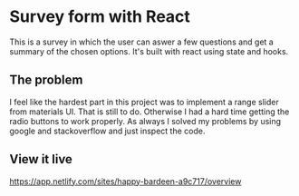 # Survey form with React

This is a survey in which the user can aswer a few questions and get a summary of the chosen options. It's built with react using state and hooks. 

## The problem

I feel like the hardest part in this project was to implement a range slider from materials UI. That is still to do. Otherwise I had a hard time getting the radio buttons to work properly. As always I solved my problems by using google and stackoverflow and just inspect the code. 

## View it live

https://app.netlify.com/sites/happy-bardeen-a9c717/overview
